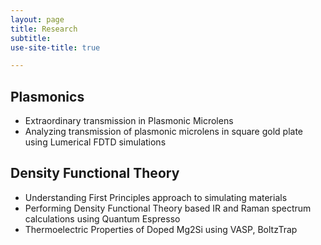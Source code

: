 ```yaml
---
layout: page
title: Research
subtitle: 
use-site-title: true

---
```

## Plasmonics
* Extraordinary transmission in Plasmonic Microlens
* Analyzing transmission of plasmonic microlens in square gold plate using Lumerical FDTD simulations

## Density Functional Theory
* Understanding First Principles approach to simulating materials
* Performing Density Functional Theory based IR and Raman spectrum calculations using Quantum Espresso
* Thermoelectric Properties of Doped Mg2Si using VASP, BoltzTrap

